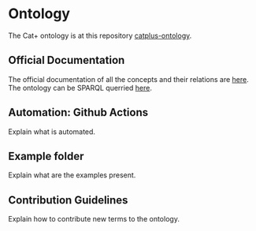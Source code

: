 # Ontology 

The Cat+ ontology is at this repository [catplus-ontology](https://github.com/sdsc-ordes/catplus-ontology).

## Official Documentation

The official documentation of all the concepts and their relations are [here](https://sdsc-ordes.github.io/catplus-ontology/).
The ontology can be SPARQL querried [here](https://catplus.swisscustodian.ch/default).

## Automation: Github Actions

Explain what is automated. 

## Example folder

Explain what are the examples present. 

## Contribution Guidelines

Explain how to contribute new terms to the ontology.
